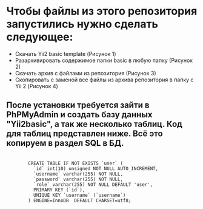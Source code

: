 <h1>Чтобы файлы из этого репозитория запустились нужно сделать следующее:</h1>
<ul>
    <li>Скачать Yii2 basic template (Рисунок 1)</li>
    <li>Разархивировать содержимое папки basic в любую папку (Рисунок 2)</li>
    <li>Скачать архив с файлами из репозитория (Рисунок 3)</li>
    <li>Скопировать с заменой все файлы из архива репозитория в папку с Yii 2 (Рисунок 4)</li>
</ul>

<h2>После установки требуется зайти в PhPMyAdmin и создать базу данных "Yii2basic", а так же несколько таблиц. Код для таблиц представлен ниже. Всё это копируем в раздел SQL в БД.</h2>
<pre>
    <code>
        CREATE TABLE IF NOT EXISTS `user` (
          `id` int(10) unsigned NOT NULL AUTO_INCREMENT,
          `username` varchar(255) NOT NULL,
          `password` varchar(255) NOT NULL,
          `role` varchar(255) NOT NULL DEFAULT 'user',
          PRIMARY KEY (`id`),
          UNIQUE KEY `username` (`username`)
        ) ENGINE=InnoDB  DEFAULT CHARSET=utf8;
    </code>
</pre>
